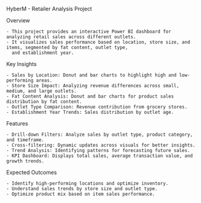 HyberM - Retailer Analysis Project

Overview

	- This project provides an interactive Power BI dashboard for analyzing retail sales across different outlets.
	- It visualizes sales performance based on location, store size, and items, segmented by fat content, outlet type,
 	  and establishment year.

Key Insights

	- Sales by Location: Donut and bar charts to highlight high and low-performing areas.
	- Store Size Impact: Analyzing revenue differences across small, medium, and large outlets.
	- Fat Content Analysis: Donut and bar charts for product sales distribution by fat content.
	- Outlet Type Comparison: Revenue contribution from grocery stores.
	- Establishment Year Trends: Sales distribution by outlet age.
Features

	- Drill-down Filters: Analyze sales by outlet type, product category, and timeframe.
	- Cross-filtering: Dynamic updates across visuals for better insights.
	- Trend Analysis: Identifying patterns for forecasting future sales.
	- KPI Dashboard: Displays total sales, average transaction value, and growth trends.
Expected Outcomes

	- Identify high-performing locations and optimize inventory.
	- Understand sales trends by store size and outlet type.
	- Optimize product mix based on item sales performance.
